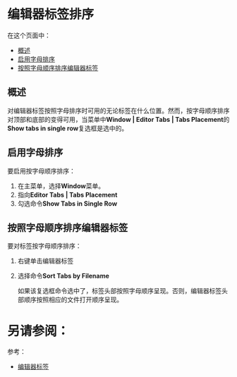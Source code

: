 # 编辑器标签排序

在这个页面中：

* [概述](#概述)
* [启用字母排序](#启用字母排序)
* [按照字母顺序排序编辑器标签](#按照字母顺序排序编辑器标签)


## <span id='概述'>概述</span>

对编辑器标签按照字母排序时可用的无论标签在什么位置。然而，按字母顺序排序对顶部和底部的变得可用，当菜单中**Window | Editor Tabs | Tabs Placement**的**Show tabs in single row**复选框是选中的。


## <span id='启用字母排序'>启用字母排序</span>

要启用按字母顺序排序：

1. 在主菜单，选择**Window**菜单。
2. 指向**Editor Tabs | Tabs Placement**
3. 勾选命令**Show Tabs in Single Row**


## <span id='按照字母顺序排序编辑器标签'>按照字母顺序排序编辑器标签</span>

要对标签按字母顺序排序：

1. 右键单击编辑器标签
2. 选择命令**Sort Tabs by Filename**

    如果该复选框命令选中了，标签头部按照字母顺序呈现。否则，编辑器标签头部顺序按照相应的文件打开顺序呈现。



# 另请参阅：

参考：

* [编辑器标签](/参考/设置参数对话框/编辑器/常规/编辑器标签.md)